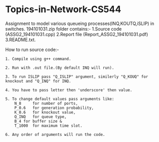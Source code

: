 # Topics-in-Network-CS544
Assignment to model various queueing processes(INQ,KOUTQ,iSLIP) in switches.
194101031.zip folder contains:-
1.Source code (ASSG2_194101031.cpp)
2.Report file (Report_ASSG2_194101031.pdf)
3.README.txt.

How to run source code:-
	
	1. Compile using g++ command.
	
	2. Run with .out file.(By default INQ will run).
	
	3. To run ISLIP pass "Q_ISLIP" argument, similerly "Q_KOUQ" for knockout and "Q_INQ" for INQ.
	
	4. You have to pass letter then 'underscore' then value.	
	
	5. To change default values pass arguments like:
		N_8   	for number of ports, 
		P_0.6 	for generation probability,
		K_0.6	for knockout value,
		Q_INQ 	for queue type,
		B_4	for buffer size &
		T_1000	for maximum time slot.
	
	6. Any order of arguments will run the code.

